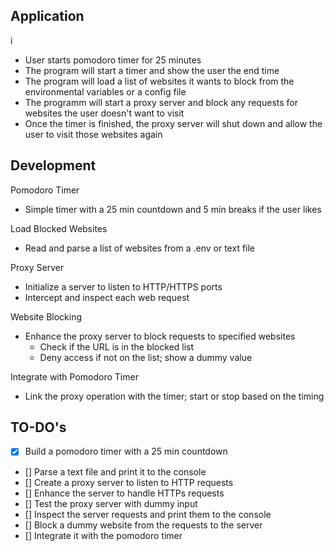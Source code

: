 

## Application
i
- User starts pomodoro timer for 25 minutes
- The program will start a timer and show the user the end time
- The program will load a list of websites it wants to block from the environmental variables or a config file
- The programm will start a proxy server and block any requests for websites the user doesn't want to visit
- Once the timer is finished, the proxy server will shut down and allow the user to visit those websites again

## Development 

Pomodoro Timer
- Simple timer with a 25 min countdown and 5 min breaks if the user likes

Load Blocked Websites
- Read and parse a list of websites from a .env or text file

Proxy Server
- Initialize a server to listen to HTTP/HTTPS ports
- Intercept and inspect each web request

Website Blocking
- Enhance the proxy server to block requests to specified websites
    - Check if the URL is in the blocked list
    - Deny access if not on the list; show a dummy value

Integrate with Pomodoro Timer
- Link the proxy operation with the timer; start or stop based on the timing

## TO-DO's
- [X] Build a pomodoro timer with a 25 min countdown
- [] Parse a text file and print it to the console
- [] Create a proxy server to listen to HTTP requests
- [] Enhance the server to handle HTTPs requests
- [] Test the proxy server with dummy input
- [] Inspect the server requests and print them to the console
- [] Block a dummy website from the requests to the server
- [] Integrate it with the pomodoro timer

